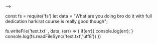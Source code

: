 <!-- <!-- ## Write to a file -->
<!-- Using the fs library again, try to write to the contents of a file. -->
<!-- You can use the fs library to as a black box, the goal is to understand async tasks. --> -->

const fs = require('fs')
let data = "What are you doing bro do it with full dedication harkirat course is really good though"; 

fs.writeFile('text.txt' , data, (err) => {
    if(err){
        console.log(err);
    }
    console.log(fs.readFileSync('text.txt','utf8'))
})